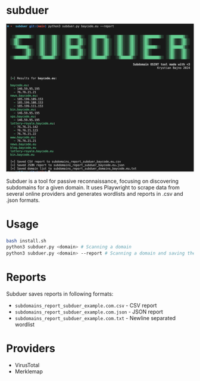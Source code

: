 # subduer

<img src="https://raw.githubusercontent.com/krystianbajno/krystianbajno/main/img/subduer.png"/>

Subduer is a tool for passive reconnaissance, focusing on discovering subdomains for a given domain. It uses Playwright to scrape data from several online providers and generates wordlists and reports in .csv and .json formats.

# Usage

```bash
bash install.sh
python3 subduer.py <domain> # Scanning a domain
python3 subduer.py <domain> --report # Scanning a domain and saving the reports
```

# Reports
Subduer saves reports in following formats:

- `subdomains_report_subduer_example.com.csv` - CSV report
- `subdomains_report_subduer_example.com.json` - JSON report
- `subdomains_report_subduer_example.com.txt` - Newline separated wordlist

# Providers
- VirusTotal
- Merklemap
